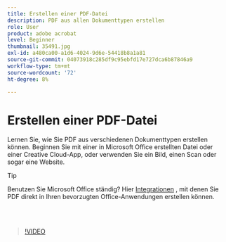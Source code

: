 ```yaml
---
title: Erstellen einer PDF-Datei
description: PDF aus allen Dokumenttypen erstellen
role: User
product: adobe acrobat
level: Beginner
thumbnail: 35491.jpg
exl-id: a480ca00-a1d6-4024-9d6e-54418b8a1a81
source-git-commit: 04073918c285df9c95ebfd17e727dca6b87846a9
workflow-type: tm+mt
source-wordcount: '72'
ht-degree: 8%

---
```


# Erstellen einer PDF-Datei

Lernen Sie, wie Sie PDF aus verschiedenen Dokumenttypen erstellen können. Beginnen Sie mit einer in Microsoft Office erstellten Datei oder einer Creative Cloud-App, oder verwenden Sie ein Bild, einen Scan oder sogar eine Website.

>[!TIP]
>
>Benutzen Sie Microsoft Office ständig? Hier [Integrationen](../integrate/integrate-overview.md#microsoft) , mit denen Sie PDF direkt in Ihren bevorzugten Office-Anwendungen erstellen können.

<br> 

>[!VIDEO](https://video.tv.adobe.com/v/35491?hidetitle=true)